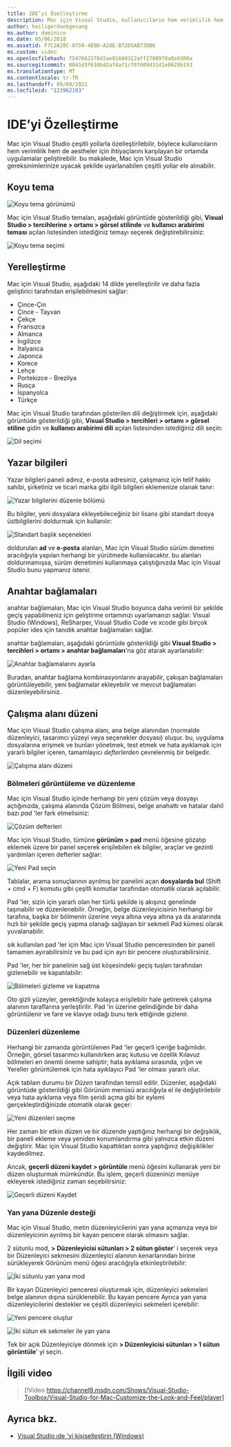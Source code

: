 ```yaml
---
title: IDE’yi Özelleştirme
description: Mac için Visual Studio, kullanıcıların hem verimlilik hem de aesthetic characteristics ihtiyaçlarını karşılayan bir ortamda uygulama geliştirmesine olanak tanıyan çeşitli yollarla özelleştirilebilir. bu konu, Mac için Visual Studio gereksinimlerinize uyacak şekilde uyarlanabilen birçok yolu ele almaktadır.
author: heiligerdankgesang
ms.author: dominicn
ms.date: 05/06/2018
ms.assetid: F7C2A28C-0759-4E0D-A28E-B72D5AB73DB6
ms.custom: video
ms.openlocfilehash: f547662278d2ae01660312aff2708970a0a9300a
ms.sourcegitcommit: 0841d3f610bd2af4af1cf07dd9d31d1e0629b193
ms.translationtype: MT
ms.contentlocale: tr-TR
ms.lasthandoff: 09/09/2021
ms.locfileid: "123962103"
---
```

# <a name="customizing-the-ide"></a>IDE’yi Özelleştirme

Mac için Visual Studio çeşitli yollarla özelleştirilebilir, böylece kullanıcıların hem verimlilik hem de aestheler için ihtiyaçlarını karşılayan bir ortamda uygulamalar geliştirebilir. bu makalede, Mac için Visual Studio gereksinimlerinize uyacak şekilde uyarlanabilen çeşitli yollar ele alınabilir.

## <a name="dark-theme"></a>Koyu tema

![Koyu tema görünümü](media/customizing-the-ide-image7a.png)

Mac için Visual Studio temaları, aşağıdaki görüntüde gösterildiği gibi, **Visual Studio > tercihlerine > ortamı > görsel stilinde** ve **kullanıcı arabirimi teması** açılan listesinden istediğiniz temayı seçerek değiştirebilirsiniz:

![Koyu tema seçimi](media/customizing-the-ide-image7b.png)

## <a name="localization"></a>Yerelleştirme

Mac için Visual Studio, aşağıdaki 14 dilde yerelleştirilir ve daha fazla geliştirici tarafından erişilebilmesini sağlar:

* Çince-Çin
* Çince - Tayvan
* Çekçe
* Fransızca
* Almanca
* İngilizce
* İtalyanca
* Japonca
* Korece
* Lehçe
* Portekizce - Brezilya
* Rusça
* İspanyolca
* Türkçe

Mac için Visual Studio tarafından gösterilen dili değiştirmek için, aşağıdaki görüntüde gösterildiği gibi, **Visual Studio > tercihleri > ortamı > görsel stiline** gidin ve **kullanıcı arabirimi dili** açılan listesinden istediğiniz dili seçin:

![Dil seçimi](media/customizing-the-ide-image11a.png)

## <a name="author-information"></a>Yazar bilgileri

Yazar bilgileri paneli adınız, e-posta adresiniz, çalışmanız için telif hakkı sahibi, şirketiniz ve ticari marka gibi ilgili bilgileri eklemenize olanak tanır:

![Yazar bilgilerini düzenle bölümü](media/customizing-the-ide-image9a.png)

Bu bilgiler, yeni dosyalara ekleyebileceğiniz bir lisans gibi standart dosya üstbilgilerini doldurmak için kullanılır:

![Standart başlık seçenekleri](media/customizing-the-ide-image8a.png)

doldurulan **ad** ve **e-posta** alanları, Mac için Visual Studio sürüm denetimi aracılığıyla yapılan herhangi bir yürütmede kullanılacaktır. bu alanları doldurmamışsa, sürüm denetimini kullanmaya çalıştığınızda Mac için Visual Studio bunu yapmanız istenir.

## <a name="key-bindings"></a>Anahtar bağlamaları

anahtar bağlamaları, Mac için Visual Studio boyunca daha verimli bir şekilde geçiş yapabilmeniz için geliştirme ortamınızı uyarlamanızı sağlar. Visual Studio (Windows), ReSharper, Visual Studio Code ve xcode gibi birçok popüler ides için tanıdık anahtar bağlamaları sağlar.

anahtar bağlamaları, aşağıdaki görüntüde gösterildiği gibi **Visual Studio > tercihleri > ortamı > anahtar bağlamaları**'na göz atarak ayarlanabilir:

![Anahtar bağlamalarını ayarla](media/customizing-the-ide-image10a.png)

Buradan, anahtar bağlama kombinasyonlarını arayabilir, çakışan bağlamaları görüntüleyebilir, yeni bağlamalar ekleyebilir ve mevcut bağlamaları düzenleyebilirsiniz.

## <a name="workspace-layout"></a>Çalışma alanı düzeni

Mac için Visual Studio çalışma alanı, ana belge alanından (normalde düzenleyici, tasarımcı yüzeyi veya seçenekler dosyası) oluşur. bu, uygulama dosyalarına erişmek ve bunları yönetmek, test etmek ve hata ayıklamak için yararlı bilgiler içeren, tamamlayıcı *defterlerden* çevrelenmiş bir belgedir.

 ![Çalışma alanı düzeni](media/customizing-the-ide-image1a.png)

### <a name="viewing-and-arranging-pads"></a>Bölmeleri görüntüleme ve düzenleme

Mac için Visual Studio içinde herhangi bir yeni çözüm veya dosyayı açtığınızda, çalışma alanında Çözüm Bölmesi, belge anahattı ve hatalar dahil bazı *pad* 'ler fark etmelisiniz:

![Çözüm defterleri](media/customizing-the-ide-image2a.png)

Mac için Visual Studio, tümüne **görünüm > pad** menü öğesine gözatıp eklemek üzere bir panel seçerek erişilebilen ek bilgiler, araçlar ve gezinti yardımları içeren defterler sağlar:

![Yeni Pad seçin](media/customizing-the-ide-image3a.png)

Tablalar, arama sonuçlarının ayrılmış bir panelini açan **dosyalarda bul** (Shift + cmd + F) komutu gibi çeşitli komutlar tarafından otomatik olarak açılabilir.

Pad 'ler, sizin için yararlı olan her türlü şekilde iş akışınız genelinde taşınabilir ve düzenlenebilir. Örneğin, belge düzenleyicisinin herhangi bir tarafına, başka bir bölmenin üzerine veya altına veya altına ya da aralarında hızlı bir şekilde geçiş yapma olanağı sağlayan bir sekmeli Pad kümesi olarak yuvalanabilir.

sık kullanılan pad 'ler için Mac için Visual Studio penceresinden bir paneli tamamen ayırabilirsiniz ve bu pad için ayrı bir pencere oluşturabilirsiniz.

Pad 'ler, her bir panelinin sağ üst köşesindeki geçiş tuşları tarafından gizlenebilir ve kapatılabilir:

![Bölmeleri gizleme ve kapatma](media/customizing-the-ide-image5a.png)

Oto gizli yüzeyler, gerektiğinde kolayca erişilebilir hale getirerek çalışma alanının taraflarına yerleştirilir. Pad 'in üzerine gelindiğinde bir daha görüntülenir ve fare ve klavye odağı bunu terk ettiğinde gizlenir.

### <a name="organizing-layouts"></a>Düzenleri düzenleme

Herhangi bir zamanda görüntülenen Pad 'ler geçerli içeriğe bağımlıdır. Örneğin, görsel tasarımcı kullanılırken araç kutusu ve özellik Kılavuz bölmeleri en önemli öneme sahiptir; hata ayıklama sırasında, yığın ve Yereller görüntülemek için hata ayıklayıcı Pad 'ler olması yararlı olur.

Açık tablaın durumu bir *Düzen* tarafından temsil edilir. Düzenler, aşağıdaki görüntüde gösterildiği gibi Görünüm menüsü aracılığıyla el ile değiştirilebilir veya hata ayıklama veya film şeridi açma gibi bir eylemi gerçekleştirdiğinizde otomatik olarak geçer:

![Yeni düzenleri seçme](media/customizing-the-ide-image6b.png)

Her zaman bir etkin düzen ve bir düzende yaptığınız herhangi bir değişiklik, bir paneli ekleme veya yeniden konumlandırma gibi yalnızca etkin düzeni değiştirir. Mac için Visual Studio kapattıktan sonra yaptığınız değişiklikler kaydedilmez.

Ancak, **geçerli düzeni kaydet > görüntüle** menü öğesini kullanarak yeni bir düzen oluşturmak mümkündür. Bu işlem, geçerli düzeninizi menüye ekleyerek istediğiniz zaman seçebilirsiniz:

![Geçerli düzeni Kaydet](media/customizing-the-ide-image6a.png)

### <a name="side-by-side-editing-support"></a>Yan yana Düzenle desteği

Mac için Visual Studio, metin düzenleyicilerini yan yana açmanıza veya bir düzenleyicinin ayrılmış bir kayan pencere olarak olmasını sağlar.

2 sütunlu mod, **> Düzenleyicisi sütunları > 2 sütun göster**' i seçerek veya bir Düzenleyici sekmesini düzenleyici alanının kenarlarından birine sürükleyerek Görünüm menü öğesi aracılığıyla etkinleştirilebilir:

![İki sütunlu yan yana mod](media/customizing-the-ide-sbs.png)

Bir kayan Düzenleyici penceresi oluşturmak için, düzenleyici sekmeleri belge alanının dışına sürüklenebilir. Bu kayan pencere Ayrıca yan yana düzenleyicilerini destekler ve çeşitli düzenleyici sekmeleri içerebilir:

![Yeni pencere oluştur](media/customizing-the-ide-sbs1.png)

![İki sütun ek sekmeler ile yan yana](media/customizing-the-ide-sbs2.png)

Tek bir açık Düzenleyiciye dönmek için **> Düzenleyicisi sütunları > 1 sütun görüntüle**' yi seçin.

## <a name="related-video"></a>İlgili video

> [!Video https://channel9.msdn.com/Shows/Visual-Studio-Toolbox/Visual-Studio-for-Mac-Customize-the-Look-and-Feel/player]

## <a name="see-also"></a>Ayrıca bkz.

- [Visual Studio ıde 'yi kişiselleştirin (Windows)](/visualstudio/ide/personalizing-the-visual-studio-ide)